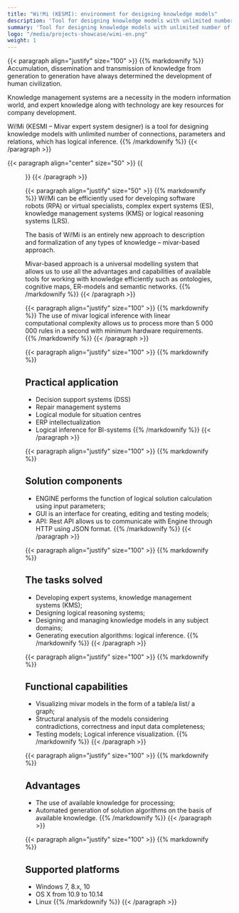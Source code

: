 ```yaml
---
title: "Wi!Mi (KESMI): environment for designing knowledge models"
description: 'Tool for designing knowledge models with unlimited number of connections, parameters and relations, which has logical inference.'
summary: 'Tool for designing knowledge models with unlimited number of connections, parameters and relations, which has logical inference.'
logo: "/media/projects-showcase/wimi-en.png"
weight: 1
---
```


{{< paragraph align="justify" size="100" >}}
{{% markdownify %}}
Accumulation, dissemination and transmission of knowledge from generation to generation have always determined the development of human civilization.

Knowledge management systems are a necessity in the modern information world, and expert knowledge along with technology are key resources for company development.

Wi!Mi (KESMI – Mivar expert system designer) is a tool for designing knowledge models with unlimited number of connections, parameters and relations, which has logical inference.
{{% /markdownify %}}
{{< /paragraph >}}

{{< paragraph align="center" size="50" >}}
{{<figure url="/media/projects-showcase/wimi-en.png" alt="Wi!Mi (KESMI)">}}
{{< /paragraph >}}

{{< paragraph align="justify" size="50" >}}
{{% markdownify %}}
Wi!Mi can be efficiently used for developing software robots (RPA) or virtual specialists, complex expert systems (ES), knowledge management systems (KMS) or logical reasoning systems (LRS).

The basis of Wi!Mi is an entirely new approach to description and formalization of any types of knowledge – mivar-based approach.

Mivar-based approach is a universal modelling system that allows us to use all the advantages and capabilities of available tools for working with knowledge efficiently such as ontologies, cognitive maps, ER-models and semantic networks.
{{% /markdownify %}}
{{< /paragraph >}}

{{< paragraph align="justify" size="100" >}}
{{% markdownify %}}
The use of mivar logical inference with linear computational complexity allows us to process more than 5 000 000 rules in a second with minimum hardware requirements.
{{% /markdownify %}}
{{< /paragraph >}}

{{< paragraph align="justify" size="100" >}}
{{% markdownify %}}
## Practical application

- Decision support systems (DSS)
- Repair management systems
- Logical module for situation centres
- ERP intellectualization
- Logical inference for BI-systems
{{% /markdownify %}}
{{< /paragraph >}}

{{< paragraph align="justify" size="100" >}}
{{% markdownify %}}
## Solution components

- ENGINE performs the function of logical solution calculation using input parameters;
- GUI is an interface for creating, editing and testing models;
- API: Rest API allows us to communicate with Engine through HTTP using JSON format.
{{% /markdownify %}}
{{< /paragraph >}}

{{< paragraph align="justify" size="100" >}}
{{% markdownify %}}
## The tasks solved

- Developing expert systems, knowledge management systems (KMS);
- Designing logical reasoning systems;
- Designing and managing knowledge models in any subject domains;
- Generating execution algorithms: logical inference.
{{% /markdownify %}}
{{< /paragraph >}}

{{< paragraph align="justify" size="100" >}}
{{% markdownify %}}
## Functional capabilities

- Visualizing mivar models in the form of a table/a list/ a graph;
- Structural analysis of the models considering contradictions, correctness and input data completeness;
- Testing models; Logical inference visualization.
{{% /markdownify %}}
{{< /paragraph >}}

{{< paragraph align="justify" size="100" >}}
{{% markdownify %}}
## Advantages

- The use of available knowledge for processing;
- Automated generation of solution algorithms on the basis of available knowledge.
{{% /markdownify %}}
{{< /paragraph >}}

{{< paragraph align="justify" size="100" >}}
{{% markdownify %}}
## Supported platforms

- Windows 7, 8.x, 10
- OS X from 10.9 to 10.14
- Linux
{{% /markdownify %}}
{{< /paragraph >}}
